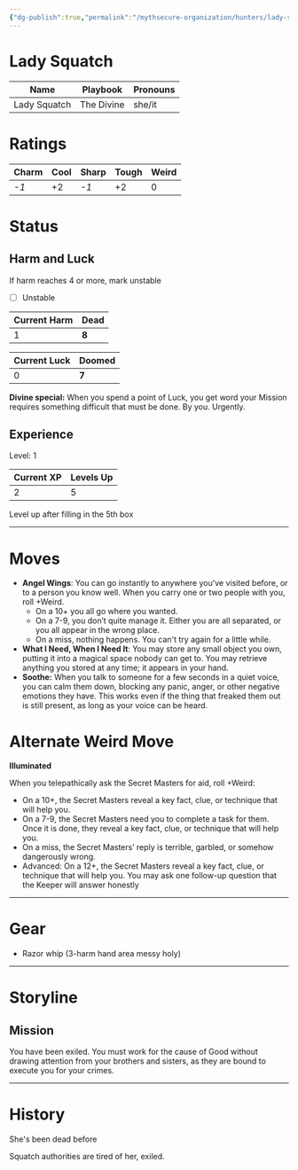 ```yaml
---
{"dg-publish":true,"permalink":"/mythsecure-organization/hunters/lady-squatch/","created":"2024-05-28T11:33:50.000-04:00","updated":"2025-01-07T22:41:39.889-05:00"}
---
```


# Lady Squatch

| Name         | Playbook   | Pronouns |
| ------------ | ---------- | -------- |
| Lady Squatch | The Divine | she/it   |


# Ratings

| Charm | Cool | Sharp | Tough | Weird |
| ----- | ---- | ----- | ----- | ----- |
| _-1_  | +2   | _-1_  | +2    | 0     |

# Status
## Harm and Luck
If harm reaches 4 or more, mark unstable

- [ ] Unstable

| Current Harm | Dead  |
| ------------ | ----- |
| 1            | **8** |

| Current Luck | Doomed |
| ------------ | ------ |
| 0            | **7**  |

**Divine special:** When you spend a point of Luck, you get word your Mission requires something difficult that must be done. By you. Urgently.

## Experience

Level: 1

| Current XP | Levels Up |
| ---------- | --------- |
| 2          | 5         |

Level up after filling in the 5th box


---

# Moves
- **Angel Wings**: You can go instantly to anywhere you’ve visited before, or to a person you know well. When you carry one or two people with you, roll +Weird.
	- On a 10+ you all go where you wanted. 
	- On a 7-9, you don’t quite manage it. Either you are all separated, or you all appear in the wrong place.
	- On a miss, nothing happens. You can't try again for a little while.
- **What I Need, When I Need It**: You may store any small object you own, putting it into a magical space nobody can get to. You may retrieve anything you stored at any time; it appears in your hand.
- **Soothe:** When you talk to someone for a few seconds in a quiet voice, you can calm them down, blocking any panic, anger, or other negative emotions they have. This works even if the thing that freaked them out is still present, as long as your voice can be heard.


# Alternate Weird Move
**Illuminated**

When you telepathically ask the Secret Masters for aid, roll +Weird:
- On a 10+, the Secret Masters reveal a key fact, clue, or technique that will help you.
- On a 7-9, the Secret Masters need you to complete a task for them. Once it is done, they reveal a key fact, clue, or technique that will help you. 
- On a miss, the Secret Masters’ reply is terrible, garbled, or somehow dangerously wrong. 
- Advanced: On a 12+, the Secret Masters reveal a key fact, clue, or technique that will help you. You may ask one follow-up question that the Keeper will answer honestly


---

# Gear
- Razor whip (3-harm hand area messy holy)



--- 
# Storyline

## Mission
You have been exiled. You must work for the cause of Good without drawing attention from your brothers and sisters, as they are bound to execute you for your crimes.



---

# History

She's been dead before

Squatch authorities are tired of her, exiled.